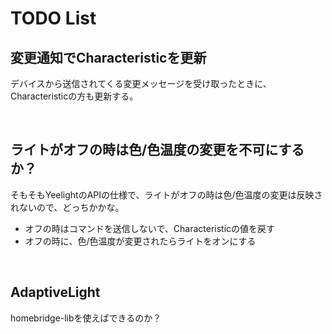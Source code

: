 # TODO List

## 変更通知でCharacteristicを更新
デバイスから送信されてくる変更メッセージを受け取ったときに、Characteristicの方も更新する。

<br>

## ライトがオフの時は色/色温度の変更を不可にするか？
そもそもYeelightのAPIの仕様で、ライトがオフの時は色/色温度の変更は反映されないので、どっちかかな。

* オフの時はコマンドを送信しないで、Characteristicの値を戻す
* オフの時に、色/色温度が変更されたらライトをオンにする

<br>

## AdaptiveLight
homebridge-libを使えばできるのか？